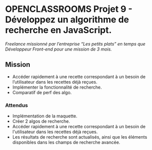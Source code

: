 # OPENCLASSROOMS Projet 9 - Développez un algorithme de recherche en JavaScript.
*Freelance missionné par l’entreprise “Les petits plats” en temps que Développeur Front-end pour une mission de 3 mois.*

## Mission
* Accéder rapidement à une recette correspondant à un besoin de l’utilisateur dans les recettes déjà reçues.
* Implémenter la fonctionnalité de recherche.
* Comparatif de perf des algo.

### Attendus
* Implémentation de la maquette.
* Créer 2 algos de recherche.
* Accéder rapidement à une recette correspondant à un besoin de l'utilisateur dans les recettes déjà reçues.
* Les résultats de recherche sont actualisés, ainsi que les éléments disponibles dans les champs de recherche avancée.
